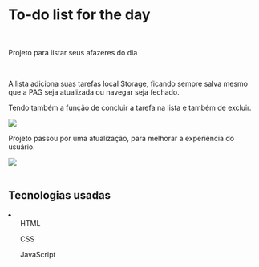 <h1>To-do list for the day</h1>
<br>
<p>Projeto para listar seus afazeres do dia</p>
<br>
<p>A lista adiciona suas tarefas local Storage, ficando sempre salva mesmo que a PAG seja atualizada ou navegar seja fechado.</p>
<p>Tendo também a função de concluir a tarefa na lista e também de excluir.</p>
<div>
    <img src="./img/web list.png">
</div>
<p>Projeto passou por uma atualização, para melhorar a experiência do usuário.</p>
<div>
    <img src="./img/webListAtt.png">
</div>
<br>
<h2>Tecnologias usadas</h2>
<li>
    <ul>HTML</ul>
    <ul>CSS</ul>
    <ul>JavaScript</ul>
</li>

